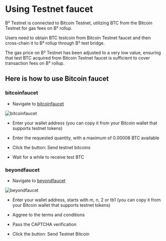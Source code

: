 # Using Testnet faucet

B² Testnet is connected to Bitcoin Testnet, utilizing BTC from the Bitcoin Testnet for gas fees on B² rollup. 

Users need to obtain BTC testcoin from Bitcoin Testnet faucet and then cross-chain it to B² rollup through B² test bridge. 

The gas price on B² Testnet has been adjusted to a very low value, ensuring that test BTC acquired from Bitcoin Testnet faucet is sufficient to cover transaction fees on B² rollup.

## Here is how to use Bitcoin faucet

### bitcoinfaucet

- Navigate to [bitcoinfaucet](https://bitcoinfaucet.uo1.net/)

![bitcoinfaucet](https://ipfs.io/ipfs/QmZnH8oJZzPE1RKLSJwsWnjDwjCoAppcVpePiyt9fpqtxq)

- Enter your wallet address (you can copy it from your Bitcoin wallet that supports testnet tokens)

- Enter the requested quantity, with a maximum of 0.00008 BTC available

- Click the button: Send testnet bitcoins

- Wait for a while to receive test BTC

### beyondfaucet

- Navigate to [beyondfaucet](https://beyondfaucet.com/btc-testnet)

![beyondfaucet](https://ipfs.io/ipfs/QmP4pfmPsatzfWDcPGCDLZCJaPd2A48UsyeLkA9QcE7qXb)

- Enter your wallet address, starts with m, n, 2 or tb1 (you can copy it from your Bitcoin wallet that supports testnet tokens)

- Aggree to the terms and conditions

- Pass the CAPTCHA verification

- Click the button: Send Testnet Bitcoin
